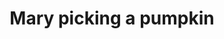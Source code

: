 ---
raw_url: https://prdwebappstorage.blob.core.windows.net/kansaspattons/images/gallery-2009-10-18/img58833.jpg
thumb_url: https://prdwebappstorage.blob.core.windows.net/kansaspattons/images/gallery-2009-10-18/thumb_img58833.jpg
index: 9
title: Mary picking a pumpkin
---